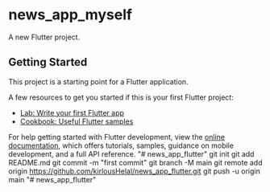 # news_app_myself

A new Flutter project.

## Getting Started

This project is a starting point for a Flutter application.

A few resources to get you started if this is your first Flutter project:

- [Lab: Write your first Flutter app](https://docs.flutter.dev/get-started/codelab)
- [Cookbook: Useful Flutter samples](https://docs.flutter.dev/cookbook)

For help getting started with Flutter development, view the
[online documentation](https://docs.flutter.dev/), which offers tutorials,
samples, guidance on mobile development, and a full API reference.
"# news_app_flutter"  git init git add README.md git commit -m "first commit" git branch -M main git remote add origin https://github.com/kirlousHelal/news_app_flutter.git git push -u origin main
"# news_app_flutter" 
